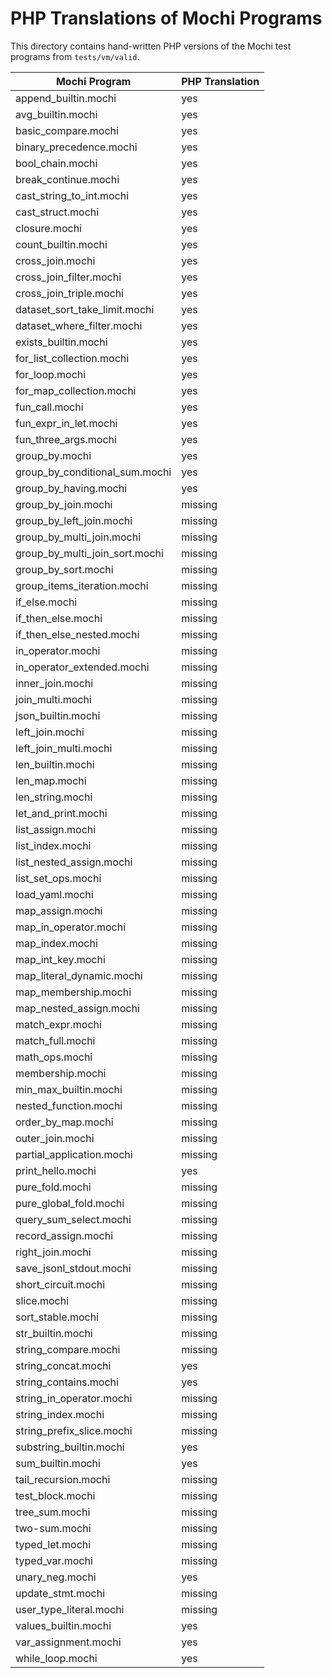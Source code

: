 # PHP Translations of Mochi Programs

This directory contains hand-written PHP versions of the Mochi test programs from `tests/vm/valid`.

| Mochi Program | PHP Translation |
|--------------|----------------|
| append_builtin.mochi | yes |
| avg_builtin.mochi | yes |
| basic_compare.mochi | yes |
| binary_precedence.mochi | yes |
| bool_chain.mochi | yes |
| break_continue.mochi | yes |
| cast_string_to_int.mochi | yes |
| cast_struct.mochi | yes |
| closure.mochi | yes |
| count_builtin.mochi | yes |
| cross_join.mochi | yes |
| cross_join_filter.mochi | yes |
| cross_join_triple.mochi | yes |
| dataset_sort_take_limit.mochi | yes |
| dataset_where_filter.mochi | yes |
| exists_builtin.mochi | yes |
| for_list_collection.mochi | yes |
| for_loop.mochi | yes |
| for_map_collection.mochi | yes |
| fun_call.mochi | yes |
| fun_expr_in_let.mochi | yes |
| fun_three_args.mochi | yes |
| group_by.mochi | yes |
| group_by_conditional_sum.mochi | yes |
| group_by_having.mochi | yes |
| group_by_join.mochi | missing |
| group_by_left_join.mochi | missing |
| group_by_multi_join.mochi | missing |
| group_by_multi_join_sort.mochi | missing |
| group_by_sort.mochi | missing |
| group_items_iteration.mochi | missing |
| if_else.mochi | missing |
| if_then_else.mochi | missing |
| if_then_else_nested.mochi | missing |
| in_operator.mochi | missing |
| in_operator_extended.mochi | missing |
| inner_join.mochi | missing |
| join_multi.mochi | missing |
| json_builtin.mochi | missing |
| left_join.mochi | missing |
| left_join_multi.mochi | missing |
| len_builtin.mochi | missing |
| len_map.mochi | missing |
| len_string.mochi | missing |
| let_and_print.mochi | missing |
| list_assign.mochi | missing |
| list_index.mochi | missing |
| list_nested_assign.mochi | missing |
| list_set_ops.mochi | missing |
| load_yaml.mochi | missing |
| map_assign.mochi | missing |
| map_in_operator.mochi | missing |
| map_index.mochi | missing |
| map_int_key.mochi | missing |
| map_literal_dynamic.mochi | missing |
| map_membership.mochi | missing |
| map_nested_assign.mochi | missing |
| match_expr.mochi | missing |
| match_full.mochi | missing |
| math_ops.mochi | missing |
| membership.mochi | missing |
| min_max_builtin.mochi | missing |
| nested_function.mochi | missing |
| order_by_map.mochi | missing |
| outer_join.mochi | missing |
| partial_application.mochi | missing |
| print_hello.mochi | yes |
| pure_fold.mochi | missing |
| pure_global_fold.mochi | missing |
| query_sum_select.mochi | missing |
| record_assign.mochi | missing |
| right_join.mochi | missing |
| save_jsonl_stdout.mochi | missing |
| short_circuit.mochi | missing |
| slice.mochi | missing |
| sort_stable.mochi | missing |
| str_builtin.mochi | missing |
| string_compare.mochi | missing |
| string_concat.mochi | yes |
| string_contains.mochi | yes |
| string_in_operator.mochi | missing |
| string_index.mochi | missing |
| string_prefix_slice.mochi | missing |
| substring_builtin.mochi | yes |
| sum_builtin.mochi | yes |
| tail_recursion.mochi | missing |
| test_block.mochi | missing |
| tree_sum.mochi | missing |
| two-sum.mochi | missing |
| typed_let.mochi | missing |
| typed_var.mochi | missing |
| unary_neg.mochi | yes |
| update_stmt.mochi | missing |
| user_type_literal.mochi | missing |
| values_builtin.mochi | yes |
| var_assignment.mochi | yes |
| while_loop.mochi | yes |

